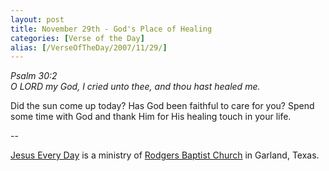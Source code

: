 ```yaml
---
layout: post
title: November 29th - God's Place of Healing
categories: [Verse of the Day]
alias: [/VerseOfTheDay/2007/11/29/]
---
```


_Psalm 30:2  
O LORD my God, I cried unto thee, and thou hast healed me._

Did the sun come up today? Has God been faithful to care for you?
Spend some time with God and thank Him for His healing touch in your
life.

 --

<a href=http://jesuseveryday.net>Jesus Every Day</a> is a ministry of <a href=http://rodgersbaptist.net>Rodgers Baptist Church</a> in Garland, Texas.
